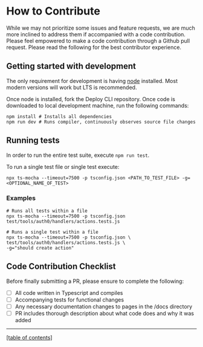 # How to Contribute

While we may not prioritize some issues and feature requests, we are much more inclined to address them if accompanied with a code contribution. Please feel empowered to make a code contribution through a Github pull request. Please read the following for the best contributor experience.

## Getting started with development

The only requirement for development is having [node](https://nodejs.dev/) installed. Most modern versions will work but LTS is recommended.

Once node is installed, fork the Deploy CLI repository. Once code is downloaded to local development machine, run the following commands:

```shell
npm install # Installs all dependencies
npm run dev # Runs compiler, continuously observes source file changes
```

## Running tests

In order to run the entire test suite, execute `npm run test`.

To run a single test file or single test execute:

```shell
npx ts-mocha --timeout=7500 -p tsconfig.json <PATH_TO_TEST_FILE> -g=<OPTIONAL_NAME_OF_TEST>
```

### Examples

```shell
# Runs all tests within a file
npx ts-mocha --timeout=7500 -p tsconfig.json test/tools/auth0/handlers/actions.tests.js

# Runs a single test within a file
npx ts-mocha --timeout=7500 -p tsconfig.json \
test/tools/auth0/handlers/actions.tests.js \
-g="should create action"
```

## Code Contribution Checklist

Before finally submitting a PR, please ensure to complete the following:

- [ ] All code written in Typescript and compiles
- [ ] Accompanying tests for functional changes
- [ ] Any necessary documentation changes to pages in the /docs directory
- [ ] PR includes thorough description about what code does and why it was added

---

[[table of contents]](../README.md#documentation)

